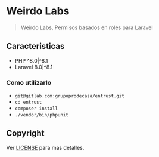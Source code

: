 # Weirdo Labs

> Weirdo Labs, Permisos basados en roles para Laravel

## Caracteristicas

- PHP ^8.0|^8.1
- Laravel 8.0|^8.1

### Como utilizarlo

- `git@gitlab.com:grupoprodecasa/entrust.git`
- `cd entrust`
- `composer install`
- `./vendor/bin/phpunit`

## Copyright

Ver [LICENSE](https://gitlab.com/grupoprodecasa/authy/blob/master/LICENSE) para mas detalles.
